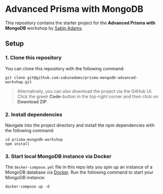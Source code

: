 # Advanced Prisma with MongoDB

This repository contains the starter project for the **Advanced Prisma with MongoDB** workshop by [Sabin Adams](https://twitter.com/sabintehdev).

## Setup

### 1. Clone this repository

You can clone this repository with the following command:

```
git clone git@github.com:sabinadams/prisma-mongodb-advanced-workshop.git
```

> Alternatively, you can also download the project via the GitHub UI. Click the green **Code**-button in the top-right corner and then click on **Download ZIP**.

### 2. Install dependencies

Navigate into the project directory and install the npm dependencies with the following command:

```
cd prisma-mongodb-workshop
npm install
```

### 3. Start local MongoDB instance via Docker

The `docker-compose.yml` file in this repo lets you spin up an instance of a MongoDB database via [Docker](https://www.docker.com/). Run the following command to start your MongoDB instance:

```
docker-compose up -d
```
